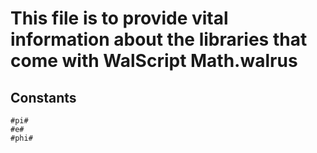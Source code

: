 This file is to provide vital information about the libraries that come with WalScript
Math.walrus
===========
Constants
---------
```
#pi#
#e#
#phi#
```
```

```
